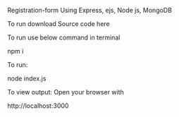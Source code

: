 Registration-form
Using Express, ejs, Node js, MongoDB

To run download Source code here

To run use below command in terminal

  npm i

To run:

  node index.js

To view output:
Open your browser with

  http://localhost:3000

